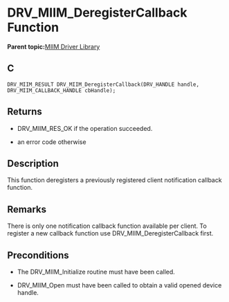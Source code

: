 # DRV\_MIIM\_DeregisterCallback Function

**Parent topic:**[MIIM Driver Library](GUID-A8906C8D-A608-4572-AE74-1E517DD2B0BE.md)

## C

```
DRV_MIIM_RESULT DRV_MIIM_DeregisterCallback(DRV_HANDLE handle, DRV_MIIM_CALLBACK_HANDLE cbHandle); 
```

## Returns

-   DRV\_MIIM\_RES\_OK if the operation succeeded.

-   an error code otherwise


## Description

This function deregisters a previously registered client notification callback function.

## Remarks

There is only one notification callback function available per client. To register a new callback function use DRV\_MIIM\_DeregisterCallback first.

## Preconditions

-   The DRV\_MIIM\_Initialize routine must have been called.

-   DRV\_MIIM\_Open must have been called to obtain a valid opened device handle.


